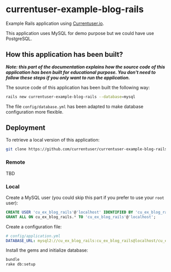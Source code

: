 # currentuser-example-blog-rails
Example Rails application using [Currentuser.io](http://www.currentuser.io).

This application uses MySQL for demo purpose but we could have use PostgreSQL.

## How this application has been built?

_**Note: this part of the documentation explains how the source code of this application has been built for educational purpose.
You don't need to follow these steps if you only want to run the application.**_

The source code of this application has been built the following way:
```sh
rails new currentuser-example-blog-rails --database=mysql
```
The file `config/database.yml` has been adapted to make database configuration more flexible.

## Deployment

To retrieve a local version of this application:
```sh
git clone https://github.com/currentuser/currentuser-example-blog-rails.git
```

### Remote

TBD

### Local

Create a MySQL user (you could skip this part if you prefer to use your `root` user):
```sql
CREATE USER 'cu_ex_blog_rails'@'localhost' IDENTIFIED BY 'cu_ex_blog_rails';
GRANT ALL ON cu_ex_blog_rails.* TO 'cu_ex_blog_rails'@'localhost';
```
Create a configuration file:
```yaml
# config/application.yml
DATABASE_URL: mysql2://cu_ex_blog_rails:cu_ex_blog_rails@localhost/cu_ex_blog_rails
```
Install the gems and initialize database:
```sh
bundle
rake db:setup
```
